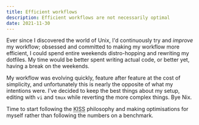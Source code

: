 ```yaml
---
title: Efficient workflows
description: Efficient workflows are not necessarily optimal
date: 2021-11-30
---
```


Ever since I discovered the world of Unix, I'd continuously try and _improve_ my workflow; obsessed and committed to making my workflow more efficient, I could spend entire weekends distro-hopping and rewriting my dotfiles. My time would be better spent writing actual code, or better yet, having a break on the weekends.

My workflow was evolving quickly, feature after feature at the cost of simplicity, and unfortunately this is nearly the opposite of what my intentions were. I've decided to keep the best things about my setup, editing with `vi` and `tmux` while reverting the more complex things. Bye Nix.

Time to start following the <abbr title="Keep it stupid simple">KISS</abbr> philosophy and making optimisations for myself rather than following the numbers on a benchmark.
